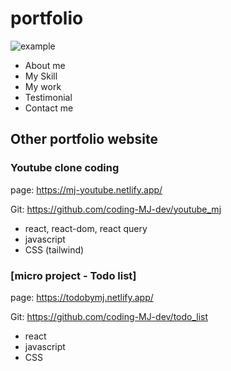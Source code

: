 # portfolio
 ![example](https://github.com/coding-MJ-dev/portfolio/assets/47417320/d7ec1562-a4c9-49aa-b6d8-e11c17b20c70)
- About me
- My Skill
- My work
- Testimonial
- Contact me

  
## Other portfolio website ##
### Youtube clone coding ###
page: https://mj-youtube.netlify.app/

Git: https://github.com/coding-MJ-dev/youtube_mj
- react, react-dom, react query
- javascript
- CSS (tailwind)

### [micro project - Todo list] ###
page: https://todobymj.netlify.app/

Git: https://github.com/coding-MJ-dev/todo_list
- react
- javascript
- CSS

